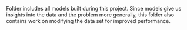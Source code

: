 Folder includes all models built during this project. Since models give us insights into the data and the problem more generally, this folder also contains work on modifying the data set for improved performance.